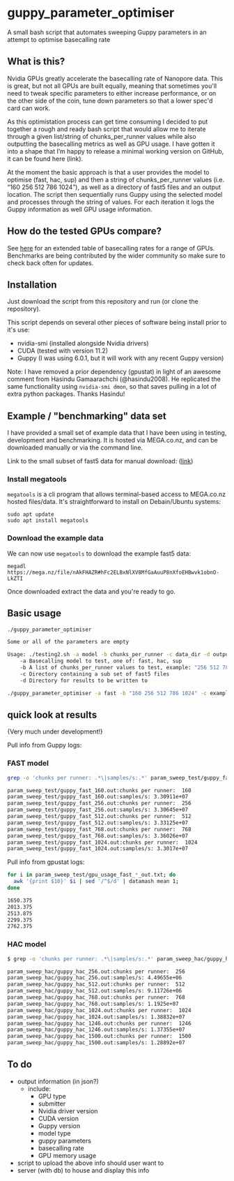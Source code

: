 # guppy_parameter_optimiser
A small bash script that automates sweeping Guppy parameters in an attempt to optimise basecalling rate

## What is this?

Nvidia GPUs greatly accelerate the basecalling rate of Nanopore data. This is great, but not all GPUs are built equally, meaning that sometimes you'll need to tweak specific parameters to either increase performance, or on the other side of the coin, tune down parameters so that a lower spec'd card can work.

As this optimistation process can get time consuming I decided to put together a rough and ready bash script that would allow me to iterate through a given list/string of chunks_per_runner values while also outputting the basecalling metrics as well as GPU usage. I have gotten it into a shape that I’m happy to release a minimal working version on GitHub, it can be found here (link).

At the moment the basic approach is that a user provides the model to optimise (fast, hac, sup) and then a string of chunks_per_runner values (i.e. “160 256 512 786 1024”), as well as a directory of fast5 files and an output location. The script then sequentially runs Guppy using the selected model and processes through the string of values. For each iteration it logs the Guppy information as well GPU usage information.

## How do the tested GPUs compare?

See [here](gpu_basecalling_benchmarking.md) for an extended table of basecalling rates for a range of GPUs. Benchmarks are being contributed by the wider community so make sure to check back often for updates.

## Installation

Just download the script from this repository and run (or clone the repository).

This script depends on several other pieces of software being install prior to it's use:

* nvidia-smi (installed alongside Nvidia drivers)
* CUDA (tested with version 11.2)
* Guppy (I was using 6.0.1, but it will work with any recent Guppy version)

Note: I have removed a prior dependency (gpustat) in light of an awesome comment from Hasindu Gamaarachchi (@hasindu2008). He replicated the same functionality using `nvidia-smi dmon`, so that saves pulling in a lot of extra python packages. Thanks Hasindu!

## Example / "benchmarking" data set

I have provided a small set of example data that I have been using in testing, development and benchmarking. It is hosted via MEGA.co.nz, and can be downloaded manually or via the command line.

Link to the small subset of fast5 data for manual download: ([link](https://mega.nz/file/nAkFHAZR#hFc2ELBxNlXV8MfGaAuuP8nXfoEHBwvk1obnO-LkZTI))

### Install megatools

`megatools` is a cli program that allows terminal-based access to MEGA.co.nz hosted files/data. It's straightforward to install on Debain/Ubuntu systems:

```shell=
sudo apt update
sudo apt install megatools
```

### Download the example data

We can now use `megatools` to download the example fast5 data:

```shell=
megadl https://mega.nz/file/nAkFHAZR#hFc2ELBxNlXV8MfGaAuuP8nXfoEHBwvk1obnO-LkZTI
```

Once downloaded extract the data and you're ready to go.

## Basic usage

```sh
./guppy_parameter_optimiser

Some or all of the parameters are empty

Usage: ./testing2.sh -a model -b chunks_per_runner -c data_dir -d output_dir
	-a Basecalling model to test, one of: fast, hac, sup
	-b A list of chunks_per_runner values to test, example: "256 512 786 1024"
	-c Directory containing a sub set of fast5 files
	-d Directory for results to be written to

```

```sh
./guppy_parameter_optimiser -a fast -b "160 256 512 786 1024" -c example_fast5_data -d results_output
```

## quick look at results

{Very much under development!}

Pull info from Guppy logs:

### FAST model

```sh
grep -o 'chunks per runner: .*\|samples/s:.*' param_sweep_test/guppy_fast_*

param_sweep_test/guppy_fast_160.out:chunks per runner:  160
param_sweep_test/guppy_fast_160.out:samples/s: 3.30911e+07
param_sweep_test/guppy_fast_256.out:chunks per runner:  256
param_sweep_test/guppy_fast_256.out:samples/s: 3.30645e+07
param_sweep_test/guppy_fast_512.out:chunks per runner:  512
param_sweep_test/guppy_fast_512.out:samples/s: 3.33125e+07
param_sweep_test/guppy_fast_768.out:chunks per runner:  768
param_sweep_test/guppy_fast_768.out:samples/s: 3.36026e+07
param_sweep_test/guppy_fast_1024.out:chunks per runner:  1024
param_sweep_test/guppy_fast_1024.out:samples/s: 3.3017e+07
```

Pull info from gpustat logs:

```sh
for i in param_sweep_test/gpu_usage_fast_*_out.txt; do 
  awk '{print $10}' $i | sed '/^$/d' | datamash mean 1; 
done

1650.375
2013.375
2513.875
2299.375
2762.375
```

### HAC model

```sh
$ grep -o 'chunks per runner: .*\|samples/s:.*' param_sweep_hac/guppy_hac_*

param_sweep_hac/guppy_hac_256.out:chunks per runner:  256
param_sweep_hac/guppy_hac_256.out:samples/s: 4.49655e+06
param_sweep_hac/guppy_hac_512.out:chunks per runner:  512
param_sweep_hac/guppy_hac_512.out:samples/s: 9.11726e+06
param_sweep_hac/guppy_hac_768.out:chunks per runner:  768
param_sweep_hac/guppy_hac_768.out:samples/s: 1.1925e+07
param_sweep_hac/guppy_hac_1024.out:chunks per runner:  1024
param_sweep_hac/guppy_hac_1024.out:samples/s: 1.38832e+07
param_sweep_hac/guppy_hac_1246.out:chunks per runner:  1246
param_sweep_hac/guppy_hac_1246.out:samples/s: 1.37355e+07
param_sweep_hac/guppy_hac_1500.out:chunks per runner:  1500
param_sweep_hac/guppy_hac_1500.out:samples/s: 1.28892e+07
```

## To do

* output information (in json?)
  * include:
    * GPU type
    * submitter
    * Nvidia driver version
    * CUDA version
    * Guppy version
    * model type
    * guppy parameters
    * basecalling rate
    * GPU memory usage
* script to upload the above info should user want to
* server (with db) to house and display this info